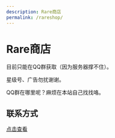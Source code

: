 ```yaml
---
description: Rare商店
permalink: /rareshop/
---
```

# Rare商店

目前只能在QQ群获取（因为服务器撑不住）。

星级号、广告勿扰谢谢。

QQ群在哪里呢？麻烦在本站自己找找咯。

## 联系方式
[点击查看](/lianxi)